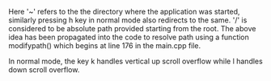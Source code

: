 Here '~' refers to the the directory where the application was started, similarly pressing h key in normal mode also redirects to the same.
 '/' is considered to be absolute path provided starting from the root.
 The above idea has been propagated into the code to resolve path using a function modifypath() which begins at line 176 in the main.cpp file.
 
 In normal mode, the key k handles vertical up scroll overflow while l handles down scroll overflow.
 

